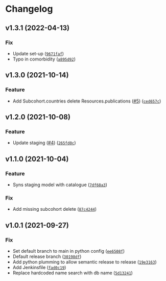 # Changelog

<!--next-version-placeholder-->

## v1.3.1 (2022-04-13)
### Fix
* Update set-up ([`9671faf`](https://github.com/molgenis/molgenis-py-cohorts-etl/commit/9671faff23b12f1c3c9d1caef1f67df17b627684))
* Typo in comorbidity ([`a895d92`](https://github.com/molgenis/molgenis-py-cohorts-etl/commit/a895d92d8fb58c654444f61b49d3d4b3d5add91d))

## v1.3.0 (2021-10-14)
### Feature
* Add Subcohort.countries delete Resources.publications ([#5](https://github.com/molgenis/molgenis-py-cohorts-etl/issues/5)) ([`ced657c`](https://github.com/molgenis/molgenis-py-cohorts-etl/commit/ced657cbb779ef5ddf20abcb3f1818e5a424ff18))

## v1.2.0 (2021-10-08)
### Feature
* Update staging ([#4](https://github.com/molgenis/molgenis-py-cohorts-etl/issues/4)) ([`265fd0c`](https://github.com/molgenis/molgenis-py-cohorts-etl/commit/265fd0cbaaeacb4ce484025200b273e3bb73d626))

## v1.1.0 (2021-10-04)
### Feature
* Syns staging model with catalogue ([`7df68a3`](https://github.com/molgenis/molgenis-py-cohorts-etl/commit/7df68a39a8e32c6a753a5b975e4c1a37199fb93d))

### Fix
* Add missing subcohort delete ([`87c4244`](https://github.com/molgenis/molgenis-py-cohorts-etl/commit/87c424435e3446f3e1e8a06365198ce363eca286))

## v1.0.1 (2021-09-27)
### Fix
* Set default branch to main in python config ([`ee6508f`](https://github.com/molgenis/molgenis-py-cohorts-etl/commit/ee6508f517cc2439dd187e643ecd50d053541810))
* Default release branch ([`30198df`](https://github.com/molgenis/molgenis-py-cohorts-etl/commit/30198dfe997467eeae01b2e5ec30dcc309d74ce4))
* Add python plumming to allow semantic release to release ([`19e3163`](https://github.com/molgenis/molgenis-py-cohorts-etl/commit/19e316346953661982177d7e15928e2b1e3b8600))
* Add Jenkinsfile ([`fad0c19`](https://github.com/molgenis/molgenis-py-cohorts-etl/commit/fad0c1954161d5dbb014f0614e7014a5bd76ab00))
* Replace hardcoded name search with db name ([`5d13241`](https://github.com/molgenis/molgenis-py-cohorts-etl/commit/5d132413d1ab97807cccc33780e6ce447d9badaf))

